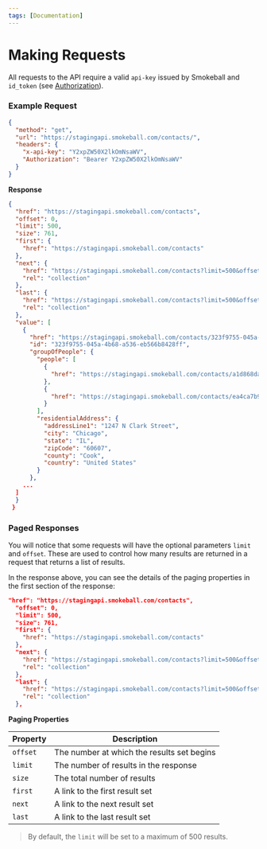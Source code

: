 ```yaml
---
tags: [Documentation]
---
```


# Making Requests

All requests to the API require a valid `api-key` issued by Smokeball and `id_token` (see [Authorization](1-Authentication.md)).

### Example Request

```json http
{
  "method": "get",
  "url": "https://stagingapi.smokeball.com/contacts/",
  "headers": {
    "x-api-key": "Y2xpZW50X2lkOmNsaWV",
    "Authorization": "Bearer Y2xpZW50X2lkOmNsaWV"
  }
}
```

**Response**

``` json
{
  "href": "https://stagingapi.smokeball.com/contacts",
  "offset": 0,
  "limit": 500,
  "size": 761,
  "first": {
    "href": "https://stagingapi.smokeball.com/contacts"
  },
  "next": {
    "href": "https://stagingapi.smokeball.com/contacts?limit=500&offset=500",
    "rel": "collection"
  },
  "last": {
    "href": "https://stagingapi.smokeball.com/contacts?limit=500&offset=500",
    "rel": "collection"
  },
  "value": [
    {
      "href": "https://stagingapi.smokeball.com/contacts/323f9755-045a-4b68-a536-eb566b8428ff",
      "id": "323f9755-045a-4b68-a536-eb566b8428ff",
      "groupOfPeople": {
        "people": [
          {
            "href": "https://stagingapi.smokeball.com/contacts/a1d868da-1243-4b9f-a8e3-cfc5c4abda50"
          },
          {
            "href": "https://stagingapi.smokeball.com/contacts/ea4ca7b9-b826-4840-a8b5-94e0c6977c65"
          }
        ],
        "residentialAddress": {
          "addressLine1": "1247 N Clark Street",
          "city": "Chicago",
          "state": "IL",
          "zipCode": "60607",
          "county": "Cook",
          "country": "United States"
        }
      },
    ...
  ]
  } 
 } 
```



### Paged Responses

You will notice that some requests will have the optional parameters `limit` and `offset`. These are used to control how many results are returned in a request that returns a list of results. 

In the response above, you can see the details of the paging properties in the first section of the response:

``` json
"href": "https://stagingapi.smokeball.com/contacts",
  "offset": 0,
  "limit": 500,
  "size": 761,
  "first": {
    "href": "https://stagingapi.smokeball.com/contacts"
  },
  "next": {
    "href": "https://stagingapi.smokeball.com/contacts?limit=500&offset=500",
    "rel": "collection"
  },
  "last": {
    "href": "https://stagingapi.smokeball.com/contacts?limit=500&offset=500",
    "rel": "collection"
  },
```

**Paging Properties**

Property | Description 
---------|----------
 `offset` | The number at which the results set begins 
 `limit` | The number of results in the response 
 `size` | The total number of results
 `first` | A link to the first result set
 `next` | A link to the next result set
 `last` | A link to the last result set

>By default, the `limit` will be set to a maximum of 500 results. 
